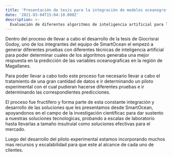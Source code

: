 ```yaml
---
title: 'Presentación de tesis para la integración de modelos oceanograficos con Inteligencia Artificial'
date: '2021-03-04T15:04:10.000Z'
description: >-
  Evaluación de diferentes algoritmos de inteligencia artificial para la predicción de series temporales de variables oceanográficas en la región de Magallanes, Chile.
---
```


Dentro del proceso de llevar a cabo el desarrollo de la tesis de Giocrisrai Godoy, uno de los integrantes del equipo de SmartOcean el empezó a generar diferentes pruebas con diferentes técnicas de inteligencia artificial para poder determinar cuales de los algoritmos generaba una mejor respuesta en la predicción de las variables oceanograficas en la región de Magallanes.

Para poder llevar a cabo todo este proceso fue necesario llevar a cabo el tratamiento de una gran cantidad de datos e ir determinando un piloto experimental con el cual pudieran hacerse diferentes pruebas e ir determinando las correspondientes predicciones.

El proceso fue fructifero y forma parte de esta constante integración y desarrollo de las soluciones que les presentamos desde SmartOcean, apoyandonos en el campo de la investigación cientificac para dar sustento a nuestras soluciones tecnologicas, probando a escalas de laboratorio hasta llevarlas a tamaño insutruial como soluciones efectivas para el mercado.

Luego del desarrollo del piloto experimental estamos incorporando muchos mas recursos y escalabilidad para que este al alcance de cada uno de clientes.